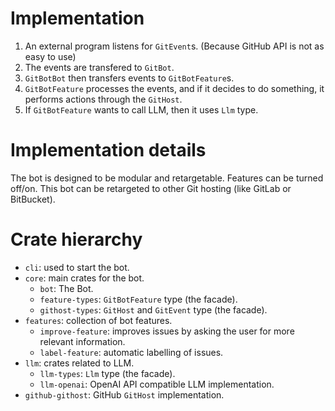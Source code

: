# Implementation

1. An external program listens for `GitEvent`s. (Because GitHub API is not as easy to use)
2. The events are transfered to `GitBot`.
3. `GitBotBot` then transfers events to `GitBotFeature`s.
4. `GitBotFeature` processes the events, and if it decides to do something, it performs actions through the `GitHost`.
5. If `GitBotFeature` wants to call LLM, then it uses `Llm` type.

# Implementation details

The bot is designed to be modular and retargetable. Features can be turned off/on. This bot can be retargeted to other Git hosting (like GitLab or BitBucket).

# Crate hierarchy

- `cli`: used to start the bot.
- `core`: main crates for the bot.
  - `bot`: The Bot.
  - `feature-types`: `GitBotFeature` type (the facade).
  - `githost-types`: `GitHost` and `GitEvent` type (the facade).
- `features`: collection of bot features.
  - `improve-feature`: improves issues by asking the user for more relevant information.
  - `label-feature`: automatic labelling of issues.
- `llm`: crates related to LLM.
  - `llm-types`: `Llm` type (the facade).
  - `llm-openai`: OpenAI API compatible LLM implementation.
- `github-githost`: GitHub `GitHost` implementation.
